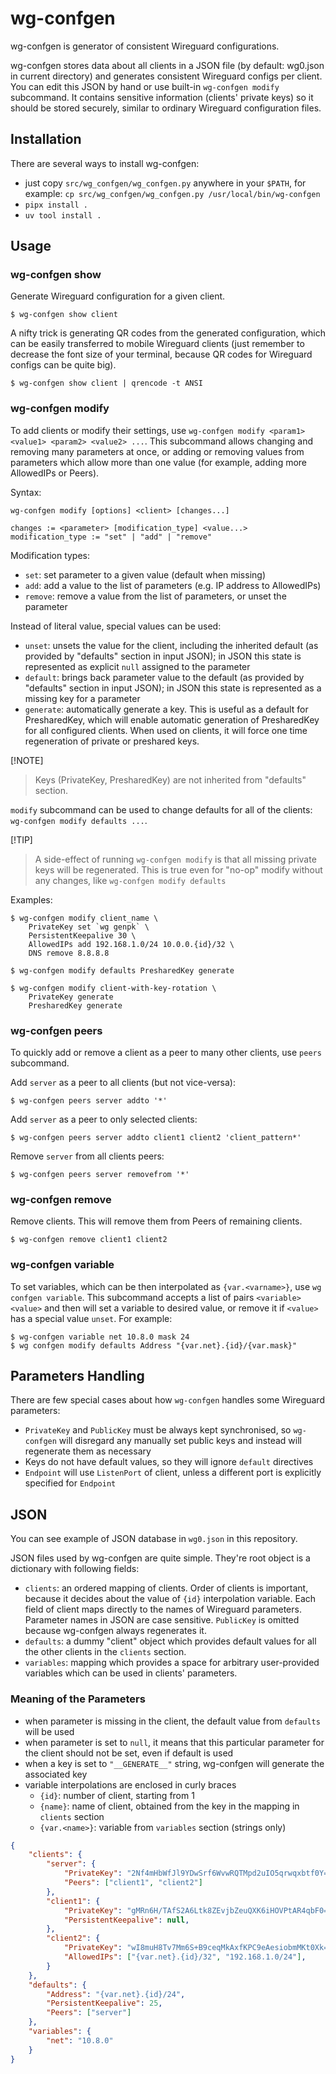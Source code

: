 # wg-confgen

wg-confgen is generator of consistent Wireguard configurations.

wg-confgen stores data about all clients in a JSON file (by default: wg0.json in
current directory) and generates consistent Wireguard configs per client. You
can edit this JSON by hand or use built-in `wg-confgen modify` subcommand. It
contains sensitive information (clients' private keys) so it should be stored
securely, similar to ordinary Wireguard configuration files.

## Installation

There are several ways to install wg-confgen:

- just copy `src/wg_confgen/wg_confgen.py` anywhere in your `$PATH`, for
  example: `cp src/wg_confgen/wg_confgen.py /usr/local/bin/wg-confgen`
- `pipx install .`
- `uv tool install .`

## Usage

### wg-confgen show

Generate Wireguard configuration for a given client.

```
$ wg-confgen show client
```

A nifty trick is generating QR codes from the generated configuration, which can
be easily transferred to mobile Wireguard clients (just remember to decrease the
font size of your terminal, because QR codes for Wireguard configs can be quite
big).

```
$ wg-confgen show client | qrencode -t ANSI
```

### wg-confgen modify

To add clients or modify their settings, use `wg-confgen modify <param1>
<value1> <param2> <value2> ...`. This subcommand allows changing and removing
many parameters at once, or adding or removing values from parameters which
allow more than one value (for example, adding more AllowedIPs or Peers).

Syntax:

```
wg-confgen modify [options] <client> [changes...]

changes := <parameter> [modification_type] <value...>
modification_type := "set" | "add" | "remove"
```

Modification types:

- `set`: set parameter to a given value (default when missing)
- `add`: add a value to the list of parameters (e.g. IP address to AllowedIPs)
- `remove`: remove a value from the list of parameters, or unset the parameter

Instead of literal value, special values can be used:

- `unset`: unsets the value for the client, including the inherited default (as
  provided by "defaults" section in input JSON); in JSON this state is
  represented as explicit `null` assigned to the parameter
- `default`: brings back parameter value to the default (as provided by
  "defaults" section in input JSON); in JSON this state is represented as a
  missing key for a parameter
- `generate`: automatically generate a key. This is useful as a default for
  PresharedKey, which will enable automatic generation of PresharedKey for all
  configured clients. When used on clients, it will force one time regeneration
  of private or preshared keys.

[!NOTE]
> Keys (PrivateKey, PresharedKey) are not inherited from "defaults" section.

`modify` subcommand can be used to change defaults for all of the clients:
`wg-confgen modify defaults ...`.

[!TIP]
> A side-effect of running `wg-confgen modify` is that all missing private keys
> will be regenerated. This is true even for "no-op" modify without any changes,
> like `wg-confgen modify defaults`

Examples:

```
$ wg-confgen modify client_name \
    PrivateKey set `wg genpk` \
    PersistentKeepalive 30 \
    AllowedIPs add 192.168.1.0/24 10.0.0.{id}/32 \
    DNS remove 8.8.8.8

$ wg-confgen modify defaults PresharedKey generate

$ wg-confgen modify client-with-key-rotation \
    PrivateKey generate
    PresharedKey generate
```

### wg-confgen peers

To quickly add or remove a client as a peer to many other clients, use `peers`
subcommand.

Add `server` as a peer to all clients (but not vice-versa):

```
$ wg-confgen peers server addto '*'
```

Add `server` as a peer to only selected clients:

```
$ wg-confgen peers server addto client1 client2 'client_pattern*'
```

Remove `server` from all clients peers:

```
$ wg-confgen peers server removefrom '*'
```

### wg-confgen remove

Remove clients. This will remove them from Peers of remaining clients.

```
$ wg-confgen remove client1 client2
```

### wg-confgen variable

To set variables, which can be then interpolated as `{var.<varname>}`, use `wg
confgen variable`. This subcommand accepts a list of pairs `<variable> <value>`
and then will set a variable to desired value, or remove it if `<value>` has a
special value `unset`. For example:

```
$ wg-confgen variable net 10.8.0 mask 24
$ wg confgen modify defaults Address "{var.net}.{id}/{var.mask}"
```

## Parameters Handling

There are few special cases about how `wg-confgen` handles some Wireguard
parameters:

- `PrivateKey` and `PublicKey` must be always kept synchronised, so `wg-confgen`
  will disregard any manually set public keys and instead will regenerate them
  as necessary
- Keys do not have default values, so they will ignore `default` directives
- `Endpoint` will use `ListenPort` of client, unless a different port is
  explicitly specified for `Endpoint`

## JSON

You can see example of JSON database in `wg0.json` in this repository.

JSON files used by wg-confgen are quite simple. They're root object is  a
dictionary with following fields:

- `clients`: an ordered mapping of clients. Order of clients is important,
  because it decides about the value of `{id}` interpolation variable. Each
  field of client maps directly to the names of Wireguard parameters. Parameter
  names in JSON are case sensitive. `PublicKey` is omitted because wg-confgen
  always regenerates it.
- `defaults`: a dummy "client" object which provides default values for all the
  other clients in the `clients` section.
- `variables`: mapping which provides a space for arbitrary user-provided
  variables which can be used in clients' parameters.

### Meaning of the Parameters

- when parameter is missing in the client, the default value from `defaults`
  will be used
- when parameter is set to `null`, it means that this particular parameter for
  the client should not be set, even if default is used
- when a key is set to `"__GENERATE__"` string, wg-confgen will generate the
  associated key
- variable interpolations are enclosed in curly braces
    - `{id}`: number of client, starting from 1
    - `{name}`: name of client, obtained from the key in the mapping in
      `clients` section
    - `{var.<name>}`: variable from `variables` section (strings only)

```json
{
    "clients": {
        "server": {
            "PrivateKey": "2Nf4mHbWfJl9YDwSrf6WvwRQTMpd2uIO5qrwqxbtf0Y=",
            "Peers": ["client1", "client2"]
        },
        "client1": {
            "PrivateKey": "gMRn6H/TAfS2A6Ltk8ZEvjbZeuQXK6iHOVPtAR4qbF0=",
            "PersistentKeepalive": null,
        },
        "client2": {
            "PrivateKey": "wI8muH8Tv7Mm6S+B9ceqMkAxfKPC9eAesiobmMKt0Xk=",
            "AllowedIPs": ["{var.net}.{id}/32", "192.168.1.0/24"],
        }
    },
    "defaults": {
        "Address": "{var.net}.{id}/24",
        "PersistentKeepalive": 25,
        "Peers": ["server"]
    },
    "variables": {
        "net": "10.8.0"
    }
}
```

